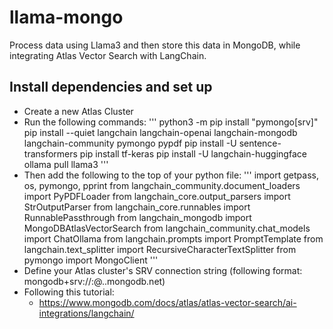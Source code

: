 # llama-mongo
Process data using Llama3 and then store this data in MongoDB, while integrating Atlas Vector Search with LangChain.

## Install dependencies and set up
- Create a new Atlas Cluster
- Run the following commands:
'''
python3 -m pip install "pymongo[srv]"
pip install --quiet langchain langchain-openai langchain-mongodb langchain-community pymongo pypdf
pip install -U sentence-transformers
pip install tf-keras
pip install -U langchain-huggingface
ollama pull llama3
'''
- Then add the following to the top of your python file:
'''
import getpass, os, pymongo, pprint
from langchain_community.document_loaders import PyPDFLoader
from langchain_core.output_parsers import StrOutputParser
from langchain_core.runnables import RunnablePassthrough
from langchain_mongodb import MongoDBAtlasVectorSearch
from langchain_community.chat_models import ChatOllama
from langchain.prompts import PromptTemplate
from langchain.text_splitter import RecursiveCharacterTextSplitter
from pymongo import MongoClient
'''
- Define your Atlas cluster's SRV connection string (following format: mongodb+srv://<username>:<password>@<clusterName>.<hostname>.mongodb.net)
- Following this tutorial:
  - https://www.mongodb.com/docs/atlas/atlas-vector-search/ai-integrations/langchain/
